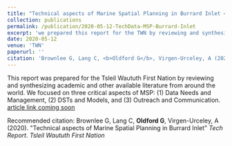 ```yaml
---
title: "Technical aspects of Marine Spatial Planning in Burrard Inlet <i>(tech report)</i>"
collection: publications
permalink: /publication/2020-05-12-TechData-MSP-Burrard-Inlet
excerpt: 'we prepared this report for the TWN by reviewing and synthesizing academic and other available literature from around the world. We focused on three critical aspects of MSP: (1) Data Needs and Management, (2) DSTs and Models, and (3) Outreach and Communication.'
date: 2020-05-12
venue: 'TWN'
paperurl: ''
citation: 'Brownlee G, Lang C, <b>Oldford G</b>, Virgen-Urceley, A (2020). &quot;Technical aspects of Marine Spatial Planning in Burrard Inlet&quot; <i>Tech Report</i>. <i>Tsleil Waututh First Nation</i>'
---
```

This report was prepared for the Tsleil Waututh First Nation by reviewing and synthesizing academic and other available literature from around the world. We focused on three critical aspects of MSP: (1) Data Needs and Management, (2) DSTs and Models, and (3) Outreach and Communication.
[article link coming soon](http://goldford.github.io)

Recommended citation: Brownlee G, Lang C, <b>Oldford G</b>, Virgen-Urceley, A (2020). &quot;Technical aspects of Marine Spatial Planning in Burrard Inlet&quot; <i>Tech Report</i>. <i>Tsleil Waututh First Nation</i>